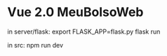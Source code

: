 # Vue 2.0 MeuBolsoWeb

in server/flask:
  export FLASK_APP=flask.py
  flask run
  
in src:
  npm run dev
